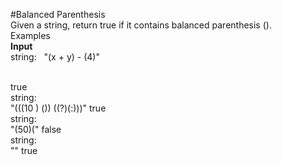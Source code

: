 #Balanced Parenthesis
<br />
Given a string, return true if it contains balanced parenthesis ().
<br />
Examples
<br />
**Input** 
<br />
string:&nbsp;&nbsp;&nbsp;"(x + y) - (4)"	
<br />

true
<br />
string:
<br />
"(((10 ) ()) ((?)(:)))"	true
<br />
string:
<br />
"(50)("	false
<br />
string:
<br />
""	true
